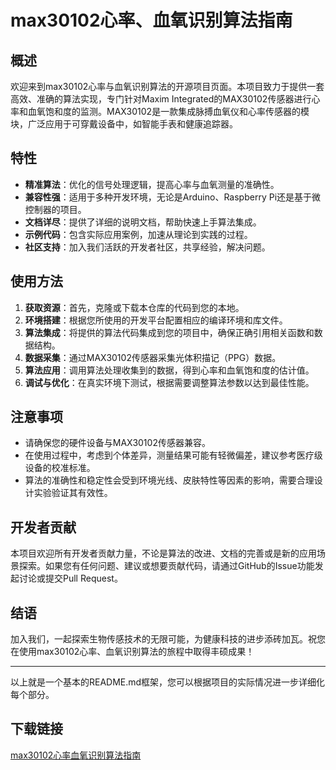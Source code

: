 # max30102心率、血氧识别算法指南

## 概述

欢迎来到max30102心率与血氧识别算法的开源项目页面。本项目致力于提供一套高效、准确的算法实现，专门针对Maxim Integrated的MAX30102传感器进行心率和血氧饱和度的监测。MAX30102是一款集成脉搏血氧仪和心率传感器的模块，广泛应用于可穿戴设备中，如智能手表和健康追踪器。

## 特性

- **精准算法**：优化的信号处理逻辑，提高心率与血氧测量的准确性。
- **兼容性强**：适用于多种开发环境，无论是Arduino、Raspberry Pi还是基于微控制器的项目。
- **文档详尽**：提供了详细的说明文档，帮助快速上手算法集成。
- **示例代码**：包含实际应用案例，加速从理论到实践的过程。
- **社区支持**：加入我们活跃的开发者社区，共享经验，解决问题。

## 使用方法

1. **获取资源**：首先，克隆或下载本仓库的代码到您的本地。
2. **环境搭建**：根据您所使用的开发平台配置相应的编译环境和库文件。
3. **算法集成**：将提供的算法代码集成到您的项目中，确保正确引用相关函数和数据结构。
4. **数据采集**：通过MAX30102传感器采集光体积描记（PPG）数据。
5. **算法应用**：调用算法处理收集到的数据，得到心率和血氧饱和度的估计值。
6. **调试与优化**：在真实环境下测试，根据需要调整算法参数以达到最佳性能。

## 注意事项

- 请确保您的硬件设备与MAX30102传感器兼容。
- 在使用过程中，考虑到个体差异，测量结果可能有轻微偏差，建议参考医疗级设备的校准标准。
- 算法的准确性和稳定性会受到环境光线、皮肤特性等因素的影响，需要合理设计实验验证其有效性。

## 开发者贡献

本项目欢迎所有开发者贡献力量，不论是算法的改进、文档的完善或是新的应用场景探索。如果您有任何问题、建议或想要贡献代码，请通过GitHub的Issue功能发起讨论或提交Pull Request。

## 结语

加入我们，一起探索生物传感技术的无限可能，为健康科技的进步添砖加瓦。祝您在使用max30102心率、血氧识别算法的旅程中取得丰硕成果！

---

以上就是一个基本的README.md框架，您可以根据项目的实际情况进一步详细化每个部分。

## 下载链接

[max30102心率血氧识别算法指南](https://pan.quark.cn/s/d6fa41c00422)